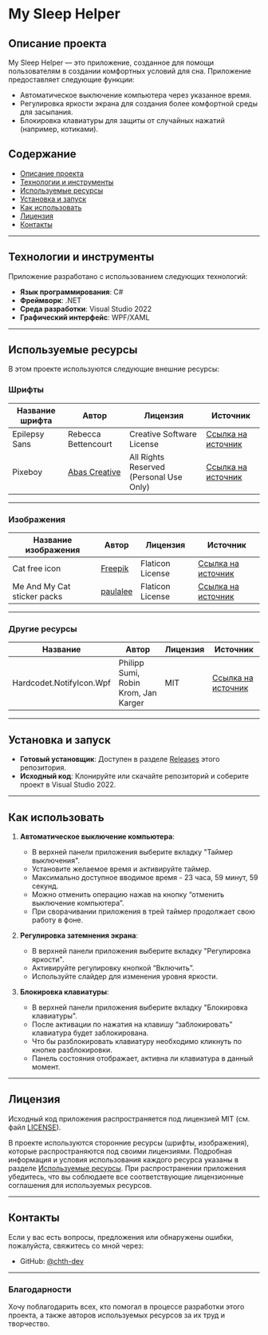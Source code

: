 
# My Sleep Helper

## Описание проекта

My Sleep Helper — это приложение, созданное для помощи пользователям в создании комфортных условий для сна. Приложение предоставляет следующие функции:

- Автоматическое выключение компьютера через указанное время.
- Регулировка яркости экрана для создания более комфортной среды для засыпания.
- Блокировка клавиатуры для защиты от случайных нажатий (например, котиками).

## Содержание

- [Описание проекта](#описание-проекта)
- [Технологии и инструменты](#Технологии-и-инструменты)
- [Используемые ресурсы](#используемые-ресурсы)
- [Установка и запуск](#установка-и-запуск)
- [Как использовать](#как-использовать)
- [Лицензия](#лицензия)
- [Контакты](#контакты)

---
## Технологии и инструменты

Приложение разработано с использованием следующих технологий:

- **Язык программирования**: C#
- **Фреймворк**: .NET
- **Среда разработки**: Visual Studio 2022
- **Графический интерфейс**: WPF/XAML

---
## Используемые ресурсы

В этом проекте используются следующие внешние ресурсы:

### Шрифты

| Название шрифта | Автор                                                                            | Лицензия                                | Источник                                                          |
| --------------- | -------------------------------------------------------------------------------- | --------------------------------------- | ----------------------------------------------------------------- |
| Epilepsy Sans   | Rebecca Bettencourt                                                              | Creative Software License               | [Ссылка на источник](https://fonts-online.ru/fonts/epilepsy-sans) |
| Pixeboy         | [Abas Creative](https://fonts-online.ru/designers/abas-creative "Abas Creative") | All Rights Reserved (Personal Use Only) | [Ссылка на источник](https://fonts-online.ru/fonts/pixeboy)       |

---
### Изображения

| Название изображения        | Автор                                                 | Лицензия         | Источник                                                                                                                          |
| --------------------------- | ----------------------------------------------------- | ---------------- | --------------------------------------------------------------------------------------------------------------------------------- |
| Cat free icon               | [Freepik](https://www.flaticon.com/authors/freepik)   | Flaticon License | [Ссылка на источник](https://www.flaticon.com/free-icon/cat_3629079?term=cat&page=1&position=87&origin=search&related_id=3629079) |
| Me And My Cat sticker packs | [paulalee](https://www.flaticon.com/authors/paulalee) | Flaticon License | [Ссылка на источник](https://www.flaticon.com/stickers-pack/me-and-my-cat)                                                        |

---
### Другие ресурсы

| Название                 | Автор                                | Лицензия | Источник                                                          |
| ------------------------ | ------------------------------------ | -------- | ----------------------------------------------------------------- |
| Hardcodet.NotifyIcon.Wpf | Philipp Sumi, Robin Krom, Jan Karger | MIT      | [Ссылка на источник](https://github.com/hardcodet/wpf-notifyicon) |

---
## Установка и запуск

- **Готовый установщик**: Доступен в разделе [Releases](https://github.com/chth-dev/MySleepHelperApp) этого репозитория.
- **Исходный код**: Клонируйте или скачайте репозиторий и соберите проект в Visual Studio 2022.

---
## Как использовать

1. **Автоматическое выключение компьютера**:
    - В верхней панели приложения выберите вкладку "Таймер выключения".
    - Установите желаемое время и активируйте таймер.
    - Максимально доступное вводимое время - 23 часа, 59 минут, 59 секунд.
    - Можно отменить операцию нажав на кнопку “отменить выключение компьютера”.
    - При сворачивании приложения в трей таймер продолжает свою работу в фоне.

2. **Регулировка затемнения экрана**:
    - В верхней панели приложения выберите вкладку "Регулировка яркости".
    - Активируйте регулировку кнопкой “Включить”.
    - Используйте слайдер для изменения уровня яркости.

3. **Блокировка клавиатуры**:
    - В верхней панели приложения выберите вкладку "Блокировка клавиатуры".
    - После активации по нажатия на клавишу “заблокировать” клавиатура будет заблокирована.
    - Что бы разблокировать клавиатуру необходимо кликнуть по кнопке разблокировки.
    - Панель состояния отображает, активна ли клавиатура в данный момент.

---
## Лицензия

Исходный код приложения распространяется под лицензией MIT (см. файл [LICENSE](LICENSE)).

В проекте используются сторонние ресурсы (шрифты, изображения), которые распространяются под своими лицензиями. Подробная информация и условия использования каждого ресурса указаны в разделе [Используемые ресурсы](#используемые-ресурсы).
При распространении приложения убедитесь, что вы соблюдаете все соответствующие лицензионные соглашения для используемых ресурсов.

---
## Контакты

Если у вас есть вопросы, предложения или обнаружены ошибки, пожалуйста, свяжитесь со мной через:
- GitHub: [@chth-dev](https://github.com/chth-dev)

---
### Благодарности

Хочу поблагодарить всех, кто помогал в процессе разработки этого проекта, а также авторов используемых ресурсов за их труд и творчество.